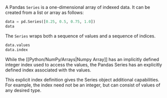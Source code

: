 A Pandas `Series` is a one-dimensional array of indexed data. It can be created from a list or array as follows:

```Python
data = pd.Series([0.25, 0.5, 0.75, 1.0])
data
```

The `Series` wraps both a sequence of values and a sequence of indices.

```Python
data.values
data.index
```

While the [[Python/NumPy/Arrays|Numpy Array]] has an implicitly defined integer index used to access the values, the Pandas Series has an explicitly defined index associated with the values.

This explicit index definition gives the Series object additional capabilities. For example, the index need not be an integer, but can consist of values of any desired type.
